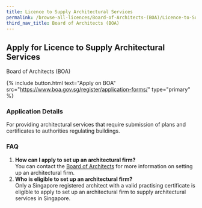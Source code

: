 ```yaml
---
title: Licence to Supply Architectural Services
permalink: /browse-all-licences/Board-of-Architects-(BOA)/Licence-to-Supply-Architectural-Services
third_nav_title: Board of Architects (BOA)
---
```


## Apply for Licence to Supply Architectural Services

Board of Architects (BOA)

{% include button.html text="Apply on BOA" src="https://www.boa.gov.sg/register/application-forms/" type="primary" %}

### Application Details

<p>For providing architectural services that require submission of plans and certificates to authorities regulating buildings.</p>
 <h3>FAQ</h3>
 <ol>
 <li><strong>How can I apply to set up an architectural firm?<br /></strong>You can contact the <a href="https://www.boa.gov.sg/contact-us/" target="_blank" rel="noopener">Board of Architects</a> for more information on setting up an architectural firm.</li>
 <li><strong>Who is eligible to set up an architectural firm?<br /></strong>Only a Singapore registered architect with a valid practising certificate is eligible to apply to set up an architectural firm to supply architectural services in Singapore.<strong><br /></strong></li>
 </ol>

